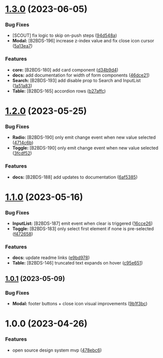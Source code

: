 # [1.3.0](https://github.com/otto-de/b2b-design-system/compare/v1.2.0...v1.3.0) (2023-06-05)


### Bug Fixes

* [SCOUT] fix logic to skip on-push steps ([94d548a](https://github.com/otto-de/b2b-design-system/commit/94d548a330f1a0a53ce9bfb00bb5870ee2b68c35))
* **Modal:** [B2BDS-196] increase z-index value and fix close icon cursor ([5a13ea7](https://github.com/otto-de/b2b-design-system/commit/5a13ea7a14f7a13ed7972ff87620b7198c14533c))


### Features

* **core:** [B2BDS-180] add card component ([d34b9d4](https://github.com/otto-de/b2b-design-system/commit/d34b9d4e06da834ced771fadbe6ddf7dddd54550))
* **docs:** add documentation for width of form components ([46dce21](https://github.com/otto-de/b2b-design-system/commit/46dce21cd3568f0de70b9382987a28819b92c97f))
* **Search:** [B2BDS-193] add disable prop to Search and InputList ([1a51a83](https://github.com/otto-de/b2b-design-system/commit/1a51a83f1f90bd335b35c42bd1d1ea45fa6c9e87))
* **Table:** [B2BDS-165] accordion rows ([b27affc](https://github.com/otto-de/b2b-design-system/commit/b27affcc323df71e1d9e47b9a2bb874eeef86ad9))

# [1.2.0](https://github.com/otto-de/b2b-design-system/compare/v1.1.0...v1.2.0) (2023-05-25)


### Bug Fixes

* **Radio:** [B2BDS-190] only emit change event when new value selected ([4714c6b](https://github.com/otto-de/b2b-design-system/commit/4714c6be52911312b9a6e0a3b557d3698c455613))
* **Toggle:** [B2BDS-190] only emit change event when new value selected ([3fcdf52](https://github.com/otto-de/b2b-design-system/commit/3fcdf529ef8d26e2db53c32c3269553bdd68de80))


### Features

* **docs:** [B2BDS-188] add updates to documentation ([6af5385](https://github.com/otto-de/b2b-design-system/commit/6af53854e91be81407d9bfe44449a4fde15ecba8))

# [1.1.0](https://github.com/otto-de/b2b-design-system/compare/v1.0.1...v1.1.0) (2023-05-16)


### Bug Fixes

* **InputList:** [B2BDS-187] emit event when clear is triggered ([16cce26](https://github.com/otto-de/b2b-design-system/commit/16cce26c5c24c138bae2e137db6b04759444b17c))
* **Toggle:** [B2BDS-183] only select first element if none is pre-selected ([f472658](https://github.com/otto-de/b2b-design-system/commit/f472658efb22aa35ec8a0136f811094cd67cac9d))


### Features

* **docs:** update readme links ([e9bd978](https://github.com/otto-de/b2b-design-system/commit/e9bd97808758692641359ba62a9f76c4d86ae8e1))
* **Table:** [B2BDS-146] truncated text expands on hover ([c95e651](https://github.com/otto-de/b2b-design-system/commit/c95e651c39ae6144a09e60c0bf1f9828c3691c73))

## [1.0.1](https://github.com/otto-de/b2b-design-system/compare/v1.0.0...v1.0.1) (2023-05-09)


### Bug Fixes

* **Modal:** footer buttons + close icon visual improvements ([9b1f3bc](https://github.com/otto-de/b2b-design-system/commit/9b1f3bc5ae4ac5e7cacb8f3cee192ca59ecc38cd))

# 1.0.0 (2023-04-26)


### Features

* open source design system mvp ([478ebc6](https://github.com/otto-de/b2b-design-system/commit/478ebc671b3f4bde0f2fb0f8261966a36a0a6fb3))
